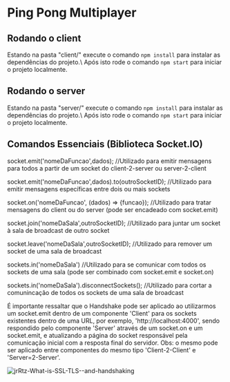 # Ping Pong Multiplayer

## Rodando o client

Estando na pasta "client/" execute o comando `npm install` para instalar as dependências do projeto.\ 
Após isto rode o comando `npm start` para iniciar o projeto localmente.

## Rodando o server

Estando na pasta "server/" execute o comando `npm install` para instalar as dependências do projeto.\ 
Após isto rode o comando `npm start` para iniciar o projeto localmente.

## Comandos Essenciais (Biblioteca Socket.IO)

socket.emit('nomeDaFuncao',dados); //Utilizado para emitir mensagens para todos a partir de um socket do client-2-server ou server-2-client

socket.emit('nomeDaFuncao',dados).to(outroSocketID); //Utilizado para emitir mensagens específicas entre dois ou mais sockets

socket.on('nomeDaFuncao', (dados) => {funcao}); //Utilizado para tratar mensagens do client ou do server (pode ser encadeado com socket.emit)

socket.join('nomeDaSala',outroSocketID); //Utilizado para juntar um socket à sala de broadcast de outro socket

socket.leave('nomeDaSala',outroSocketID); //Utilizado para remover um socket de uma sala de broadcast

sockets.in('nomeDaSala') //Utilizado para se comunicar com todos os sockets de uma sala (pode ser combinado com socket.emit e socket.on)

sockets.in('nomeDaSala').disconnectSockets(); //Utilizado para cortar a comunincação de todos os sockets de uma sala de broadcast

É importante ressaltar que o Handshake pode ser aplicado ao utilizarmos um socket.emit dentro de um componente 'Client' para os sockets existentes dentro de uma URL, por exemplo, 'http://localhost:4000', sendo respondido pelo componente 'Server' através de um socket.on e um socket.emit, e atualizando a página do socket responsável pela comunicação inicial com a resposta final do servidor. Obs: o mesmo pode ser aplicado entre componentes do mesmo tipo 'Client-2-Client' e 'Server=2-Server'.

![jrRtz-What-is-SSL-TLS--and-handshaking](https://user-images.githubusercontent.com/89958956/231741780-59135855-6964-45a6-8cce-324bb024facc.png)
